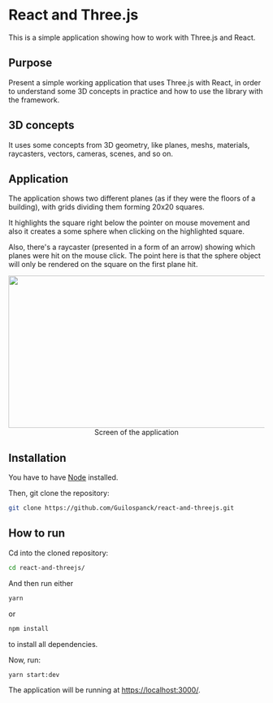 # React and Three.js
This is a simple application showing how to work with Three.js and React.

## Purpose
Present a simple working application that uses Three.js with React, in order to understand some 3D concepts in practice and how to use the library with the framework.

## 3D concepts
It uses some concepts from 3D geometry, like planes, meshs, materials, raycasters, vectors, cameras, scenes, and so on.

## Application
The application shows two different planes (as if they were the floors of a building), with grids dividing them forming 20x20 squares.

It highlights the square right below the pointer on mouse movement and also it creates a some sphere when clicking on the highlighted square.

Also, there's a raycaster (presented in a form of an arrow) showing which planes were hit on the mouse click. The point here is that the sphere object will only be rendered on the square on the first plane hit.

<div align="center">
  <image src="./docs/img/example.png" width="550" height="300">
  <div>Screen of the application</div>
</div>

## Installation
You have to have [Node](https://nodejs.org/en/download/) installed.

Then, git clone the repository:
```bash
git clone https://github.com/Guilospanck/react-and-threejs.git
```

## How to run
Cd into the cloned repository:
```bash
cd react-and-threejs/
```
And then run either
```bash
yarn
```
or
```bash
npm install
```
to install all dependencies.

Now, run:
```bash
yarn start:dev
```

The application will be running at [https://localhost:3000/](https://localhost:3000/).
